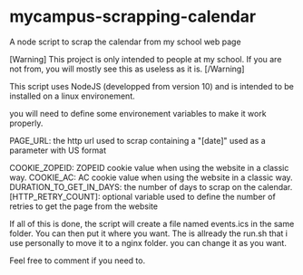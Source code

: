 # mycampus-scrapping-calendar
A node script to scrap the calendar from my school web page

[Warning]
This project is only intended to people at my school. If you are not from, you will mostly see this as useless as it is.
[/Warning]

This script uses NodeJS (developped from version 10) and is intended to be installed on a linux environement.

you will need to define some environement variables to make it work properly.

PAGE_URL: the http url used to scrap containing a "[date]" used as a parameter with US format

COOKIE_ZOPEID: ZOPEID cookie value when using the website in a classic way.
COOKIE_AC: AC cookie value when using the website in a classic way.
DURATION_TO_GET_IN_DAYS: the number of days to scrap on the calendar.
[HTTP_RETRY_COUNT]: optional variable used to define the number of retries to get the page from the website

If all of this is done, the script will create a file named events.ics in the same folder.
You can then put it where you want.
The is allready the run.sh that i use personally to move it to a nginx folder. you can change it as you want.

Feel free to comment if you need to.
